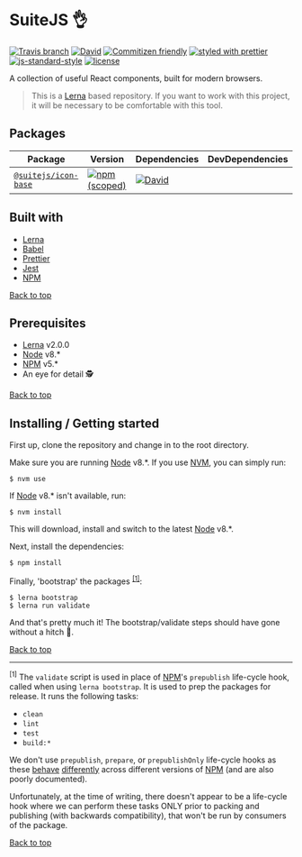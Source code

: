 # SuiteJS 👌 <a name="top"></a>

[![Travis branch](https://img.shields.io/travis/suitejs/suitejs/master.svg?style=flat-square)](https://travis-ci.org/suitejs/suitejs) [![David](https://img.shields.io/david/dev/suitejs/suitejs.svg?style=flat-square)](https://david-dm.org/suitejs/suitejs?type=dev)
[![Commitizen friendly](https://img.shields.io/badge/commitizen-friendly-brightgreen.svg?style=flat-square)](http://commitizen.github.io/cz-cli/) [![styled with prettier](https://img.shields.io/badge/styled_with-prettier-ff69b4.svg?style=flat-square)](https://github.com/prettier/prettier) [![js-standard-style](https://img.shields.io/badge/code%20style-standard-brightgreen.svg?style=flat-square)](http://standardjs.com)  [![license](https://img.shields.io/github/license/mashape/apistatus.svg?style=flat-square)](https://opensource.org/licenses/MIT)

A collection of useful React components, built for modern browsers.

> This is a [Lerna](https://lernajs.io/) based repository. If you want to work with this project, it will be necessary to be comfortable with this tool.

## Packages

| Package | Version | Dependencies | DevDependencies |
| --- | --- | --- | --- |
| [`@suitejs/icon-base`](https://github.com/suitejs/suitejs/tree/master/packages/icon-base) | [![npm (scoped)](https://img.shields.io/npm/v/@suitejs/icon-base.svg?style=flat-square)](https://www.npmjs.com/package/@suitejs/icon-base) | [![David](https://david-dm.org/suitejs/suitejs/status.svg?path=packages/icon-base&style=flat-square)](https://david-dm.org/suitejs/suitejs?path=packages/icon-base)

<a name="built-with"></a>
## Built with

* [Lerna](https://lernajs.io/)
* [Babel](https://babeljs.io/)
* [Prettier](https://github.com/prettier/prettier)
* [Jest](https://facebook.github.io/jest/)
* [NPM](https://www.npmjs.com/)

[Back to top](#top)

<a name="prerequisites"></a>
## Prerequisites

* [Lerna](https://lernajs.io/) v2.0.0
* [Node](https://nodejs.org/en/) v8.*
* [NPM](https://www.npmjs.com/) v5.*
* An eye for detail 🕵️

[Back to top](#top)

## Installing / Getting started

First up, clone the repository and change in to the root directory.

Make sure you are running [Node](https://nodejs.org/en/) v8.*. If you use [NVM](https://github.com/creationix/nvm), you can simply run:

```
$ nvm use
```

If [Node](https://nodejs.org/en/) v8.* isn't available, run:

```
$ nvm install
```

This will download, install and switch to the latest [Node](https://nodejs.org/en/) v8.*.

Next, install the dependencies:

```
$ npm install
```

Finally, 'bootstrap' the packages <sup>[[1]](#foot-note)</sup>:

```
$ lerna bootstrap
$ lerna run validate
```

And that's pretty much it! The bootstrap/validate steps should have gone without a hitch :crossed_fingers:.

[Back to top](#top)

---

<a name="foot-note"></a>
<sup>[1]</sup> The `validate` script is used in place of [NPM](https://www.npmjs.com/)'s `prepublish` life-cycle hook, called when using `lerna bootstrap`. It is used to prep the packages for release. It runs the following tasks:

* `clean`
* `lint`
* `test`
* `build:*`

We don't use `prepublish`, `prepare`, or `prepublishOnly` life-cycle hooks as these [behave](https://github.com/npm/npm/issues/16685) [differently](https://github.com/npm/npm/issues/15147) across different versions of [NPM](https://www.npmjs.com/) (and are also poorly documented).

Unfortunately, at the time of writing, there doesn't appear to be a life-cycle hook where we can perform these tasks ONLY prior to packing and publishing (with backwards compatibility), that won't be run by consumers of the package.

[Back to top](#top)

